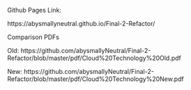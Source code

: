 <p>Github Pages Link:</p>
<p>https://abysmallyneutral.github.io/Final-2-Refactor/</p>

<p>Comparison PDFs</p>
<p>Old: https://github.com/abysmallyNeutral/Final-2-Refactor/blob/master/pdf/Cloud%20Technology%20Old.pdf</p>

<p>New: https://github.com/abysmallyNeutral/Final-2-Refactor/blob/master/pdf/Cloud%20Technology%20New.pdf</p>